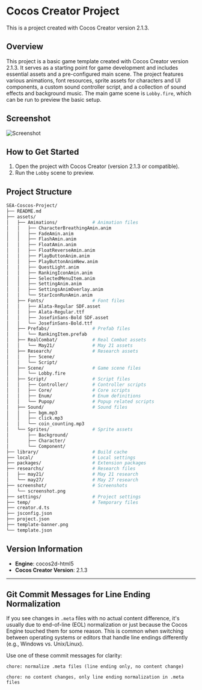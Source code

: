 # Cocos Creator Project

This is a project created with Cocos Creator version 2.1.3.

## Overview

This project is a basic game template created with Cocos Creator version 2.1.3. It serves as a starting point for game development and includes essential assets and a pre-configured main scene. The project features various animations, font resources, sprite assets for characters and UI components, a custom sound controller script, and a collection of sound effects and background music. The main game scene is `Lobby.fire`, which can be run to preview the basic setup.

## Screenshot

![Screenshot](https://github.com/VN-Levie/SEA-Coscos-Project/blob/main/screenshot/screenshot.png?raw=true)

## How to Get Started

1. Open the project with Cocos Creator (version 2.1.3 or compatible).
2. Run the `Lobby` scene to preview.

## Project Structure

```bash
SEA-Coscos-Project/
├── README.md
├── assets/
│   ├── Amimations/             # Animation files
│   │   ├── CharacterBreathingAmin.anim
│   │   ├── FadeAmin.anim
│   │   ├── FlashAmin.anim
│   │   ├── FloatAmin.anim
│   │   ├── FloatReverseAmin.anim
│   │   ├── PlayButtonAnim.anim
│   │   ├── PlayButtonAnimNew.anim
│   │   ├── QuestLight.anim
│   │   ├── RankingIconAmin.anim
│   │   ├── SelectedMenuItem.anim
│   │   ├── SettingAnim.anim
│   │   ├── SettingsAnimOverlay.anim
│   │   └── StarIconRunAmin.anim
│   ├── Fonts/                  # Font files
│   │   ├── Alata-Regular SDF.asset
│   │   ├── Alata-Regular.ttf
│   │   ├── JosefinSans-Bold SDF.asset
│   │   └── JosefinSans-Bold.ttf
│   ├── Prefabs/                # Prefab files
│   │   └── RankingItem.prefab
│   ├── RealCombat/             # Real Combat assets
│   │   └── May21/              # May 21 assets
│   ├── Research/               # Research assets
│   │   ├── Scene/
│   │   └── Script/
│   ├── Scene/                  # Game scene files
│   │   └── Lobby.fire
│   ├── Script/                 # Script files
│   │   ├── Controller/         # Controller scripts
│   │   ├── Core/               # Core scripts
│   │   ├── Enum/               # Enum definitions
│   │   └── Pupop/              # Popup related scripts
│   ├── Sound/                  # Sound files
│   │   ├── bgm.mp3
│   │   ├── click.mp3
│   │   └── coin_counting.mp3
│   └── Sprites/                # Sprite assets
│       ├── Background/
│       ├── Character/
│       └── Component/
├── library/                    # Build cache
├── local/                      # Local settings
├── packages/                   # Extension packages
├── researchs/                  # Research files
│   ├── may21/                  # May 21 research
│   └── may27/                  # May 27 research
├── screenshot/                 # Screenshots
│   └── screenshot.png
├── settings/                   # Project settings
├── temp/                       # Temporary files
├── creator.d.ts
├── jsconfig.json
├── project.json
├── template-banner.png
└── template.json
```

## Version Information

* **Engine**: cocos2d-html5
* **Cocos Creator Version**: 2.1.3

---

## Git Commit Messages for Line Ending Normalization

If you see changes in `.meta` files with no actual content difference, it's usually due to end-of-line (EOL) normalization or just because the Cocos Engine touched them for some reason. This is common when switching between operating systems or editors that handle line endings differently (e.g., Windows vs. Unix/Linux).

Use one of these commit messages for clarity:

```text
chore: normalize .meta files (line ending only, no content change)

chore: no content changes, only line ending normalization in .meta files
```
